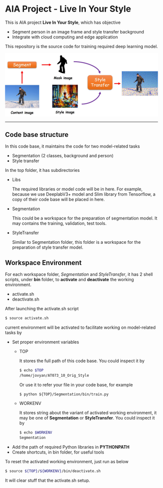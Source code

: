 AIA Project - Live In Your Style
===========================
This is AIA project **Live In Your Style**, which has objective
* Segment person in an image frame and style transfer background
* Integrate with cloud computing and edge application

This repository is the source code for training required deep learning model.

![](/img/pipeline.jpg)

****

## Code base structure

In this code base, it maintains the code for two model-related tasks
* Segmentation (2 classes, background and person)
* Style transfer

In the top folder, it has subdirectories
* Libs

    The required libraries or model code will be in here. For example, because we use DeeplabV3+ model and Slim library from Tensorflow, a copy of their code base will be placed in here.
* Segmentation

    This could be a workspace for the preparation of segmentation model. It may contains the training, validation, test tools.
* StyleTransfer

    Similar to Segmentation folder, this folder is a workspace for the preparation of style transfer model.

## Workspace Environment

For each workspace folder, *Segmentation* and *StyleTransfer*, it has 2 shell scripts, under **bin** folder, to **activate** and **deactivate** the working environment.
* activate.sh
* deactivate.sh

After launching the activate.sh script
```Bash
$ source activate.sh
```
current environment will be activated to facilitate working on model-related tasks by
* Set proper environment variables
    * TOP

        It stores the full path of this code base.
        You could inspect it by
        ```Bash
        $ echo $TOP 
        /home/jovyan/AT073_10_Orig_Style
        ```
        Or use it to refer your file in your code base, for example
        ```Base
        $ python ${TOP}/Segmentation/bin/train.py
        ```
    * WORKENV

        It stores string about the variant of activated working environment, it may be one of **Segmentation** or **StyleTransfer**. You could inspect it by
        ```Bash
        $ echo $WORKENV
        Segmentation
        ```
* Add the path of required Python libraries in **PYTHONPATH**
* Create shortcuts, in bin folder, for useful tools

To reset the activated working environment, just run as below
```Bash
$ source ${TOP}/${WORKENV}/bin/deactivate.sh
```
It will clear stuff that the activate.sh setup.

